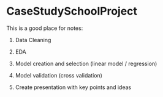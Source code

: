 # CaseStudySchoolProject

This is a good place for notes:

1. Data Cleaning

2. EDA

3. Model creation and selection (linear model / regression)

4. Model validation (cross validation)

5. Create presentation with key points and ideas
